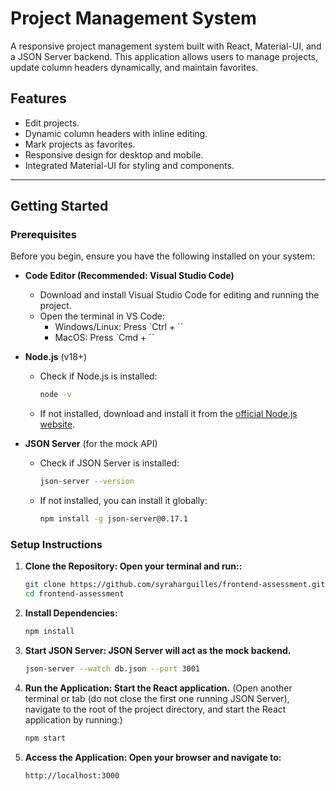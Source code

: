 # **Project Management System**

A responsive project management system built with React, Material-UI, and a JSON Server backend. This application allows users to manage projects, update column headers dynamically, and maintain favorites.

## **Features**
- Edit projects.
- Dynamic column headers with inline editing.
- Mark projects as favorites.
- Responsive design for desktop and mobile.
- Integrated Material-UI for styling and components.

---

## **Getting Started**

### **Prerequisites**

Before you begin, ensure you have the following installed on your system:

- **Code Editor (Recommended: Visual Studio Code)**
  - Download and install Visual Studio Code for editing and running the project.
  - Open the terminal in VS Code:
    - Windows/Linux: Press `Ctrl + ``
    - MacOS: Press `Cmd + ``
 
- **Node.js** (v18+)
  - Check if Node.js is installed:
    ```bash
    node -v
    ```
  - If not installed, download and install it from the [official Node.js website](https://nodejs.org/).

- **JSON Server** (for the mock API)
  - Check if JSON Server is installed:
    ```bash
    json-server --version
    ```
  - If not installed, you can install it globally:
    ```bash
    npm install -g json-server@0.17.1
    ```

### **Setup Instructions**
1. **Clone the Repository: Open your terminal and run::**
   ```bash
   git clone https://github.com/syraharguilles/frontend-assessment.git
   cd frontend-assessment

2. **Install Dependencies:**
    ```bash
   npm install

3. **Start JSON Server: JSON Server will act as the mock backend.**
    ```bash
   json-server --watch db.json --port 3001

4. **Run the Application: Start the React application.** (Open another terminal or tab (do not close the first one running JSON Server), navigate to the root of the project directory, and start the React application by running:)
    ```bash
   npm start

5. **Access the Application: Open your browser and navigate to:**
    ```bash
   http://localhost:3000